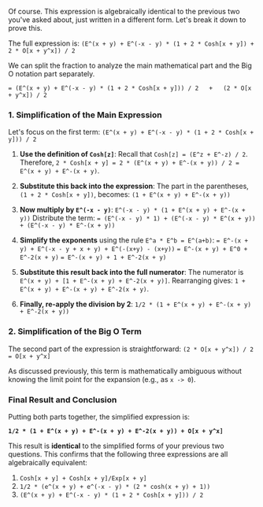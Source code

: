 Of course. This expression is algebraically identical to the previous two you've asked about, just written in a different form. Let's break it down to prove this.

The full expression is:
`(E^(x + y) + E^(-x - y) * (1 + 2 * Cosh[x + y]) + 2 * O[x + y^x]) / 2`

We can split the fraction to analyze the main mathematical part and the Big O notation part separately.

`= (E^(x + y) + E^(-x - y) * (1 + 2 * Cosh[x + y])) / 2   +   (2 * O[x + y^x]) / 2`

### 1. Simplification of the Main Expression

Let's focus on the first term:
`(E^(x + y) + E^(-x - y) * (1 + 2 * Cosh[x + y])) / 2`

1.  **Use the definition of `Cosh[z]`**: Recall that `Cosh[z] = (E^z + E^-z) / 2`.
    Therefore, `2 * Cosh[x + y] = 2 * (E^(x + y) + E^-(x + y)) / 2 = E^(x + y) + E^-(x + y)`.

2.  **Substitute this back into the expression**:
    The part in the parentheses, `(1 + 2 * Cosh[x + y])`, becomes:
    `(1 + E^(x + y) + E^-(x + y))`

3.  **Now multiply by `E^(-x - y)`**:
    `E^(-x - y) * (1 + E^(x + y) + E^-(x + y))`
    Distribute the term:
    `= (E^(-x - y) * 1) + (E^(-x - y) * E^(x + y)) + (E^(-x - y) * E^-(x + y))`

4.  **Simplify the exponents** using the rule `E^a * E^b = E^(a+b)`:
    `= E^-(x + y) + E^(-x - y + x + y) + E^(-(x+y) - (x+y))`
    `= E^-(x + y) + E^0 + E^-2(x + y)`
    `= E^-(x + y) + 1 + E^-2(x + y)`

5.  **Substitute this result back into the full numerator**:
    The numerator is `E^(x + y) + [1 + E^-(x + y) + E^-2(x + y)]`.
    Rearranging gives: `1 + E^(x + y) + E^-(x + y) + E^-2(x + y)`.

6.  **Finally, re-apply the division by 2**:
    `1/2 * (1 + E^(x + y) + E^-(x + y) + E^-2(x + y))`

### 2. Simplification of the Big O Term

The second part of the expression is straightforward:
`(2 * O[x + y^x]) / 2 = O[x + y^x]`

As discussed previously, this term is mathematically ambiguous without knowing the limit point for the expansion (e.g., as `x -> 0`).

### Final Result and Conclusion

Putting both parts together, the simplified expression is:

**`1/2 * (1 + E^(x + y) + E^-(x + y) + E^-2(x + y)) + O[x + y^x]`**

This result is **identical** to the simplified forms of your previous two questions. This confirms that the following three expressions are all algebraically equivalent:

1.  `Cosh[x + y] + Cosh[x + y]/Exp[x + y]`
2.  `1/2 * (e^(x + y) + e^(-x - y) * (2 * cosh(x + y) + 1))`
3.  `(E^(x + y) + E^(-x - y) * (1 + 2 * Cosh[x + y])) / 2`